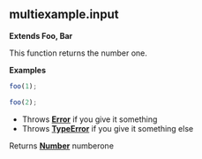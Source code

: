 <!-- Generated by documentation.js. Update this documentation by updating the source code. -->

## multiexample.input

**Extends Foo, Bar**

This function returns the number one.

**Examples**

```javascript
foo(1);
```

```javascript
foo(2);
```

-   Throws **[Error](https://developer.mozilla.org/en-US/docs/Web/JavaScript/Reference/Global_Objects/Error)** if you give it something
-   Throws **[TypeError](https://developer.mozilla.org/en-US/docs/Web/JavaScript/Reference/Global_Objects/TypeError)** if you give it something else

Returns **[Number](https://developer.mozilla.org/en-US/docs/Web/JavaScript/Reference/Global_Objects/Number)** numberone
